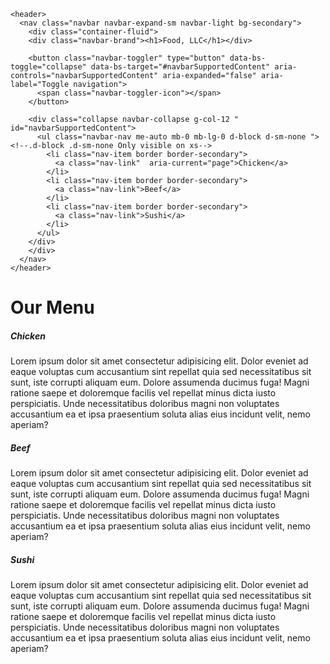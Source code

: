 <!doctype html>
<html lang="en">
  <head>
    <meta charset="utf-8">
    <meta http-equiv="X-UA-Compatible" content="IE=edge">
    <meta name="viewport" content="width=device-width, initial-scale=1">
    <title>Assignment Solution for Module 3</title>
    <link rel="stylesheet" href="css/styles.css">
    <link rel="stylesheet" href="css/bootstrap.min.css">
    <link rel="preconnect" href="https://fonts.googleapis.com"> 
    <link rel="preconnect" href="https://fonts.gstatic.com" crossorigin> 
    <link href="https://fonts.googleapis.com/css2?family=Roboto&display=swap" rel="stylesheet">

  </head>

<body>
  
    <header>
      <nav class="navbar navbar-expand-sm navbar-light bg-secondary">
        <div class="container-fluid">
        <div class="navbar-brand"><h1>Food, LLC</h1></div>

        <button class="navbar-toggler" type="button" data-bs-toggle="collapse" data-bs-target="#navbarSupportedContent" aria-controls="navbarSupportedContent" aria-expanded="false" aria-label="Toggle navigation">
          <span class="navbar-toggler-icon"></span>
        </button>

        <div class="collapse navbar-collapse g-col-12 " id="navbarSupportedContent">
          <ul class="navbar-nav me-auto mb-0 mb-lg-0 d-block d-sm-none "> <!--.d-block .d-sm-none Only visible on xs-->
            <li class="nav-item border border-secondary">
              <a class="nav-link"  aria-current="page">Chicken</a>
            </li>
            <li class="nav-item border border-secondary">
              <a class="nav-link">Beef</a>
            </li>
            <li class="nav-item border border-secondary">
              <a class="nav-link">Sushi</a>
            </li>
          </ul>
        </div>
        </div>
      </nav>
    </header>
<div class="container-fluid">
  <div class="text-center"><h1>Our Menu</h1></div>
  
  <div class="row">
    <div class=" w-90">
      <div class="card bg-secondary">
        <div class="card-body">
          <h5 class="card-title text-center" ip="chicken">Chicken</h5>
          <p class="card-text">Lorem ipsum dolor sit amet consectetur adipisicing elit. Dolor eveniet ad eaque voluptas cum accusantium sint repellat quia sed necessitatibus sit sunt, iste corrupti aliquam eum. Dolore assumenda ducimus fuga!
          Magni ratione saepe et doloremque facilis vel repellat minus dicta iusto perspiciatis. Unde necessitatibus doloribus magni non voluptates accusantium ea et ipsa praesentium soluta alias eius incidunt velit, nemo aperiam?</p>
        </div>
        <div class="card-body">
          <h5 class="card-title text-center" ip="beef">Beef</h5>
          <p class="card-text">Lorem ipsum dolor sit amet consectetur adipisicing elit. Dolor eveniet ad eaque voluptas cum accusantium sint repellat quia sed necessitatibus sit sunt, iste corrupti aliquam eum. Dolore assumenda ducimus fuga!
          Magni ratione saepe et doloremque facilis vel repellat minus dicta iusto perspiciatis. Unde necessitatibus doloribus magni non voluptates accusantium ea et ipsa praesentium soluta alias eius incidunt velit, nemo aperiam?</p>
        </div>
        <div class="card-body">
          <h5 class="card-title text-center" ip="sushi">Sushi</h5>
          <p class="card-text">Lorem ipsum dolor sit amet consectetur adipisicing elit. Dolor eveniet ad eaque voluptas cum accusantium sint repellat quia sed necessitatibus sit sunt, iste corrupti aliquam eum. Dolore assumenda ducimus fuga!
          Magni ratione saepe et doloremque facilis vel repellat minus dicta iusto perspiciatis. Unde necessitatibus doloribus magni non voluptates accusantium ea et ipsa praesentium soluta alias eius incidunt velit, nemo aperiam?</p>
        </div>
      </div>
    </div>
  
</div>





  <script src="js/bootstrap.bundle.min.js" ></script>
</body>
</html>
